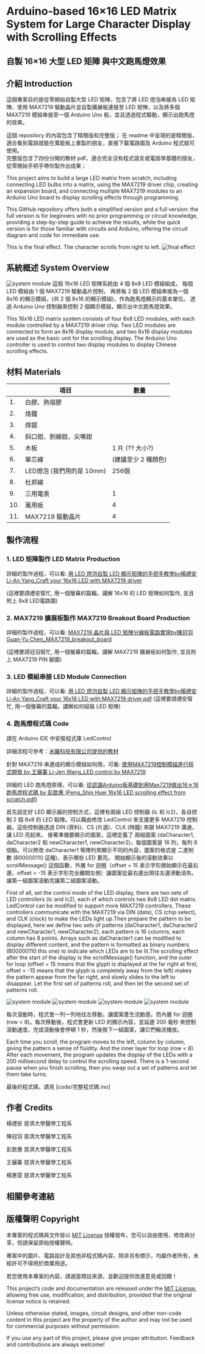 # Arduino-based 16×16 LED Matrix System for Large Character Display with Scrolling Effects
## 自製 16×16 大型 LED 矩陣 與中文跑馬燈效果

## 介紹 Introduction

這個專案目的是從零開始自製大型 LED 矩陣，包含了將 LED 燈泡串接為 LED 矩陣、使用 MAX7219 驅動晶片並自製擴展板連接至 LED 矩陣，以及將多個 MAX7219 模組串接至一個 Arduino Uno 板，並且透過程式驅動，顯示出跑馬燈的效果。

這個 repository 的內容包含了精簡版和完整版；
在 readme 中呈現的是精簡版，適合看到電路就能在萬能板上重製的朋友，直接下載電路圖及 Arduino 程式就可使用。  
完整版包含了四份分開的教材 pdf，適合完全沒有程式語言或電路學基礎的朋友，從零開始手把手帶你製作出成果；

This project aims to build a large LED matrix from scratch, including connecting LED bulbs into a matrix, using the MAX7219 driver chip, creating an expansion board, and connecting multiple MAX7219 modules to an Arduino Uno board to display scrolling effects through programming. 

This GitHub repository offers both a simplified version and a full version: the full version is for beginners with no prior programming or circuit knowledge, providing a step-by-step guide to achieve the results, while the quick version is for those familiar with circuits and Arduino, offering the circuit diagram and code for immediate use.

This is the final effect. The character scrolls from right to left.
![final effect](./img_readme/final_show.jpg)

## 系統概述 System Overview

![system module](./img_readme/system_modules.jpg)
這個 16x16 LED 矩陣系統由 4 個 8x8 LED 模組組成，
每個 LED 模組由 1 個 MAX7219 驅動晶片控制，
再將每 2 個 LED 模組串接為一個 8x16 的顯示模組，(共 2 個 8x16 的顯示模組)，作為跑馬燈顯示的基本單位。
透過 Arduino Uno 控制器來控制 2 個顯示模組，顯示出中文跑馬燈效果。

This 16x16 LED matrix system consists of four 8x8 LED modules, with each module controlled by a MAX7219 driver chip. 
Two LED modules are connected to form an 8x16 display module, and two 8x16 display modules are used as the basic unit for the scrolling display. 
The Arduino Uno controller is used to control two display modules to display Chinese scrolling effects.



## 材料 Materials

|     | 項目                   | 數量                |
| --- | ---------------------- | ------------------- |
| 1.  | 白膠、熱熔膠           |                     |
| 2.  | 烙鐵                   |                     |
| 3.  | 焊錫                   |                     |
| 4.  | 斜口鉗、剝線鉗、尖嘴鉗 |                     |
| 5.  | 木板                   | 1 片  (?? 大小?)              |
| 6.  | 單芯線                 | (建議至少 2 種顏色) |
| 7.  | LED燈泡 (我們用的是 10mm)         | 256個               |
| 8.  | 杜邦線                 |                     |
| 9.  | 三用電表               | 1                   |
| 10. | 萬用板                 | 4                   |
| 11. | MAX7219 驅動晶片       | 4                   |

## 製作流程 
### 1. LED 矩陣製作 LED Matrix Production
詳細的製作過程，可以看: [用 LED 燈泡自製 LED 顯示矩陣的手把手教學by楊禮安 Li-An Yang_Craft your 16x16 LED with MAX7219 driver](Li-An%20Yang_Craft%20your%2016x16%20LED%20with%20MAX7219%20driver.pdf)

(這裡要請禮安幫忙, 用一個螢幕的篇輻，講解 16x16 的 LED 矩陣如何製作, 並且附上 8x8 LED電路圖)

### 2. MAX7219 擴展板製作 MAX7219 Breakout Board Production
詳細的製作過程，可以看: [MAX7219
晶片與 LED 矩陣分線板電路實現by陳冠羽 Guan-Yu Chen_MAX7219_breakout_board](Guan-Yu%20Chen_MAX7219_breakout_board.pdf)

(這裡要請冠羽幫忙, 用一個螢幕的篇輻，講解 MAX7219 擴展板如何製作, 並且附上 MAX7219 PIN 腳圖)

### 3. LED 模組串接 LED Module Connection
詳細的製作過程，可以看: [用 LED 燈泡自製 LED 顯示矩陣的手把手教學by楊禮安 Li-An Yang_Craft your 16x16 LED with MAX7219 driver.pdf](Li-An%20Yang_Craft%20your%2016x16%20LED%20with%20MAX7219%20driver.pdf)
(這裡要請禮安幫忙, 用一個螢幕的篇輻，講解如何組裝 LED 矩陣)

### 4. 跑馬燈程式碼 Code
請在 Arduino IDE 中安裝程式庫 LedControl

詳細流程可參考：[米羅科技有限公司提供的教材](https://shop.mirotek.com.tw/tutorial/arduino-max7219)

針對 MAX7219 串連成的顯示模組如何用，可看: [使用MAX7219控制模組進行程式開發 by 王儷蓁 Li-Jen Wang_LED control by MAX7219](Li-Jen%20Wang_LED%20control%20by%20MAX7219.pdf)

詳細的 LED 跑馬燈原理，可以看: [從認識Arduino板基礎到用Max7219做出16＊16跑馬燈程式碼 by 彭歆惠 (Peng_Shin Huei 16x16 LED scrolling effect from scratch.pdf)](Peng_Shin%20Huei%2016x16%20LED%20scrolling%20effect%20from%20scratch.pdf)

首先設定好 LED 顯示器的控制方式，這裡有兩組 LED 控制器 (lc 和 lc2)，各自控制 2 個 8x8 的 LED 點陣。可以藉由修改 LedControl 來支援更多 MAX7219 控制器。這些控制器透過 DIN (資料)、CS (片選)、CLK (時鐘) 來跟 MAX7219 溝通，讓 LED 亮起來。
接著準備要顯示的圖案，這裡定義了 兩組圖案 (daCharacter1, daCharacter2 和 newCharacter1, newCharacter2)，每個圖案是 16 列，每列 8 個點。可以修改 daCharacter1 等陣列來顯示不同的內容，圖案的格式是 二進制數 (B00000110 這種)，表示哪些 LED 要亮。
開始顯示後的滾動效果以scrollMessage() 這個函數，外層 for 迴圈（offset = 15 表示字形開始顯示在最右邊，offset = -15 表示字形完全離開左側）讓圖案從最右邊出現往左邊滑動消失。讓第一組圖案滾動完讓第二組圖案滾動。

First of all, set the control mode of the LED display, there are two sets of LED controllers (lc and lc2), each of which controls two 8x8 LED dot matrix. LedControl can be modified to support more MAX7219 controllers. These controllers communicate with the MAX7219 via DIN (data), CS (chip select), and CLK (clock) to make the LEDs light up.Then prepare the pattern to be displayed, here we define two sets of patterns (daCharacter1, daCharacter2 and newCharacter1, newCharacter2), each pattern is 16 columns, each column has 8 points. Arrays such as daCharacter1 can be modified to display different content, and the pattern is formatted as binary numbers (B00000110 this one) to indicate which LEDs are to be lit.The scrolling effect after the start of the display is the scrollMessage() function, and the outer for loop (offset = 15 means that the glyph is displayed at the far right at first, offset = -15 means that the glyph is completely away from the left) makes the pattern appear from the far right, and slowly slides to the left to disappear. Let the first set of patterns roll, and then let the second set of patterns roll.

![system module](https://github.com/user-attachments/assets/568b297b-5936-4c42-8a4f-a9d58ea2959b)
![system module](https://github.com/user-attachments/assets/58ec0274-411f-4c88-b590-febd8bce6a7f)
![system module](https://github.com/user-attachments/assets/7e2b2d5f-8078-4360-ab43-4bca24ae289a)
![system module](https://github.com/user-attachments/assets/673e7490-44a4-43e8-848a-d14b2a3fc65d)

每次滾動時，程式會一列一列地往左移動，讓圖案產生流動感。而內層 for 迴圈 (row < 8)。每次移動後，程式會更新 LED 的顯示內容，並延遲 200 毫秒 來控制滾動速度。完成滾動後會停頓 1 秒，然後換下一組圖案，讓它們輪流播放。

Each time you scroll, the program moves to the left, column by column, giving the pattern a sense of fluidity. And the inner layer for loop (row < 8). After each movement, the program updates the display of the LEDs with a 200 millisecond delay to control the scrolling speed. There is a 1-second pause when you finish scrolling, then you swap out a set of patterns and let them take turns.


最後的程式碼，請見  [code/完整程式碼.ino]



## 作者 Credits
楊禮安 慈濟大學醫學工程系

陳冠羽 慈濟大學醫學工程系

彭歆惠 慈濟大學醫學工程系

王儷蓁 慈濟大學醫學工程系

楊惠雯 慈濟大學醫學工程系

## 相關參考連結


## 版權聲明 Copyright

本專案的程式碼與文件皆以 [MIT License](https://opensource.org/licenses/MIT) 授權發布，您可以自由使用、修改與分享，但請保留原始授權聲明。  

專案中的圖片、電路設計及其他非程式碼內容，除非另有標示，均屬作者所有，未經許可不得用於商業用途。  

若您使用本專案的內容，請適當標註來源，並歡迎提供改進意見或回饋！

This project’s code and documentation are released under the [MIT License](https://opensource.org/licenses/MIT), allowing free use, modification, and distribution, provided that the original license notice is retained.  

Unless otherwise stated, images, circuit designs, and other non-code content in this project are the property of the author and may not be used for commercial purposes without permission.  

If you use any part of this project, please give proper attribution. Feedback and contributions are always welcome!

